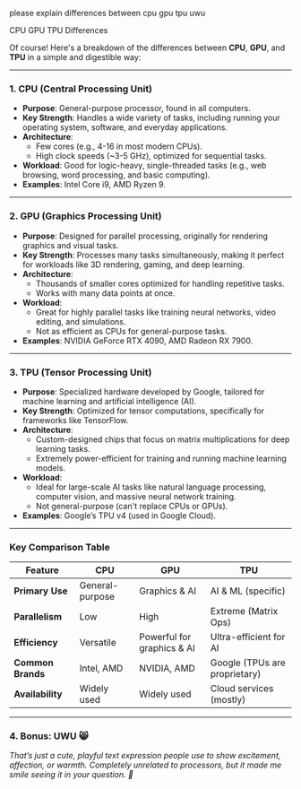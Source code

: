 please explain differences between cpu gpu tpu uwu

CPU GPU TPU Differences

Of course! Here's a breakdown of the differences between **CPU**, **GPU**, and **TPU** in a simple and digestible way:

---

### **1. CPU (Central Processing Unit)**  
- **Purpose**: General-purpose processor, found in all computers.  
- **Key Strength**: Handles a wide variety of tasks, including running your operating system, software, and everyday applications.  
- **Architecture**:  
  - Few cores (e.g., 4-16 in most modern CPUs).  
  - High clock speeds (~3-5 GHz), optimized for sequential tasks.  
- **Workload**: Good for logic-heavy, single-threaded tasks (e.g., web browsing, word processing, and basic computing).  
- **Examples**: Intel Core i9, AMD Ryzen 9.  

---

### **2. GPU (Graphics Processing Unit)**  
- **Purpose**: Designed for parallel processing, originally for rendering graphics and visual tasks.  
- **Key Strength**: Processes many tasks simultaneously, making it perfect for workloads like 3D rendering, gaming, and deep learning.  
- **Architecture**:  
  - Thousands of smaller cores optimized for handling repetitive tasks.  
  - Works with many data points at once.  
- **Workload**:  
  - Great for highly parallel tasks like training neural networks, video editing, and simulations.  
  - Not as efficient as CPUs for general-purpose tasks.  
- **Examples**: NVIDIA GeForce RTX 4090, AMD Radeon RX 7900.

---

### **3. TPU (Tensor Processing Unit)**  
- **Purpose**: Specialized hardware developed by Google, tailored for machine learning and artificial intelligence (AI).  
- **Key Strength**: Optimized for tensor computations, specifically for frameworks like TensorFlow.  
- **Architecture**:  
  - Custom-designed chips that focus on matrix multiplications for deep learning tasks.  
  - Extremely power-efficient for training and running machine learning models.  
- **Workload**:  
  - Ideal for large-scale AI tasks like natural language processing, computer vision, and massive neural network training.  
  - Not general-purpose (can't replace CPUs or GPUs).  
- **Examples**: Google’s TPU v4 (used in Google Cloud).

---

### Key Comparison Table

| Feature                | **CPU**            | **GPU**             | **TPU**               |
|------------------------|--------------------|---------------------|-----------------------|
| **Primary Use**         | General-purpose   | Graphics & AI       | AI & ML (specific)    |
| **Parallelism**         | Low               | High                | Extreme (Matrix Ops)  |
| **Efficiency**          | Versatile         | Powerful for graphics & AI | Ultra-efficient for AI |
| **Common Brands**       | Intel, AMD        | NVIDIA, AMD         | Google (TPUs are proprietary) |
| **Availability**        | Widely used       | Widely used         | Cloud services (mostly) |

---

### **4. Bonus: UWU 😸**  
*That’s just a cute, playful text expression people use to show excitement, affection, or warmth. Completely unrelated to processors, but it made me smile seeing it in your question. 🥰*

